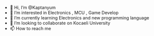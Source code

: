 - 👋 Hi, I’m @Kaptanyum
- 👀 I’m interested in Electronics , MCU , Game Develop
- 🌱 I’m currently learning Electronics and new programming language
- 💞️ I’m looking to collaborate on Kocaeli University
- 📫 How to reach me 

<!---
Kaptanyum/Kaptanyum is a ✨ special ✨ repository because its `README.md` (this file) appears on your GitHub profile.
You can click the Preview link to take a look at your changes.
--->
